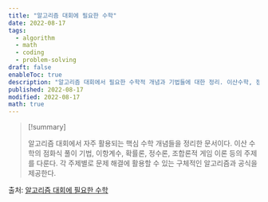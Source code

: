 ```yaml
---
title: "알고리즘 대회에 필요한 수학"
date: 2022-08-17
tags:
  - algorithm
  - math
  - coding
  - problem-solving
draft: false
enableToc: true
description: "알고리즘 대회에서 필요한 수학적 개념과 기법들에 대한 정리. 이산수학, 점화식, 이항계수, 확률, 정수론, 정렬 알고리즘 등 다양한 수학 개념 포함"
published: 2022-08-17
modified: 2022-08-17
math: true
---
```


> [!summary]
> 
> 알고리즘 대회에서 자주 활용되는 핵심 수학 개념들을 정리한 문서이다. 이산 수학의 점화식 풀이 기법, 이항계수, 확률론, 정수론, 조합론적 게임 이론 등의 주제를 다룬다. 각 주제별로 문제 해결에 활용할 수 있는 구체적인 알고리즘과 공식을 제공한다.

출처: [알고리즘 대회에 필요한 수학](https://algospot.com/wiki/read/%EC%95%8C%EA%B3%A0%EB%A6%AC%EC%A6%98_%EB%8C%80%ED%9A%8C%EC%97%90_%ED%95%84%EC%9A%94%ED%95%9C_%EC%88%98%ED%95%99) 